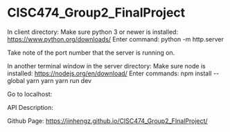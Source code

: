 # CISC474_Group2_FinalProject

In client directory:
Make sure python 3 or newer is installed: https://www.python.org/downloads/
Enter command:
python -m http.server

Take note of the port number that the server is running on.

In another terminal window in the server directory:
Make sure node is installed: https://nodejs.org/en/download/
Enter commands:
npm install --global yarn
yarn
yarn run dev

Go to localhost:<port number from python server>

API Description:

Github Page: https://jinhengz.github.io/CISC474_Group2_FInalProject/ </br>
